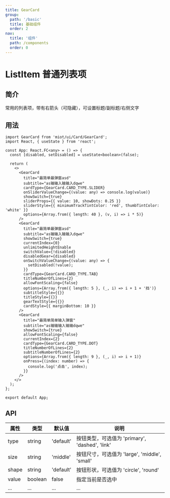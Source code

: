 ```yaml
---
title: GearCard
group:
  path: '/basic'
  title: 基础组件
  order: 2
nav:
  title: '组件'
  path: /components
  order: 0
---
```


# ListItem 普通列表项

## 简介

常用的列表项，带有右箭头（可隐藏），可设置标题/副标题/右侧文字

## 用法

```tsx
import GearCard from 'miot/ui/Card/GearCard';
import React, { useState } from 'react';

const App: React.FC<any> = () => {
  const [disabled, setDisabled] = useState<boolean>(false);

  return (
    <>
      <GearCard
        title="最简单最弹窗asd"
        subtitle="as输输入输输入dqwe"
        cardType={GearCard.CARD_TYPE.SLIDER}
        onSliderValueChange={(value: any) => console.log(value)}
        showSwitch={true}
        sliderProps={{ value: 10, showDots: 0.25 }}
        sliderStyle={{ minimumTrackTintColor: 'red', thumbTintColor: 'white' }}
        options={Array.from({ length: 40 }, (v, i) => i * 5)}
      />
      <GearCard
        title="最简单最弹窗asd"
        subtitle="as输输入输输入dqwe"
        showSwitch={true}
        currentIndex={0}
        unlimitedHeightEnable
        switchValue={!disabled}
        disabledGear={disabled}
        onSwitchValueChange={(value: any) => {
          setDisabled(!value);
        }}
        cardType={GearCard.CARD_TYPE.TAB}
        titleNumberOfLines={2}
        allowFontScaling={false}
        options={Array.from({ length: 5 }, (_, i) => i + 1 + '挡')}
        subtitleStyle={{}}
        titleStyle={{}}
        gearTextStyle={{}}
        cardStyle={{ marginBottom: 10 }}
      />
      <GearCard
        title="最简单简单输入弹窗"
        subtitle="as输输输入输输dqwe"
        showSwitch={true}
        allowFontScaling={false}
        currentIndex={2}
        cardType={GearCard.CARD_TYPE.DOT}
        titleNumberOfLines={2}
        subtitleNumberOfLines={2}
        options={Array.from({ length: 9 }, (_, i) => i + 1)}
        onPress={(index: number) => {
          console.log('点击', index);
        }}
      />
    </>
  );
};

export default App;
```

## API

| 属性  | 类型    | 默认值    | 说明                                           |
| ----- | ------- | --------- | ---------------------------------------------- |
| type  | string  | 'default' | 按钮类型，可选值为 'primary', 'dashed', 'link' |
| size  | string  | 'middle'  | 按钮尺寸，可选值为 'large', 'middle', 'small'  |
| shape | string  | 'default' | 按钮形状，可选值为 'circle', 'round'           |
| value | boolean | false     | 指定当前是否选中                               |
| ...   | ...     | ...       | ...                                            |
